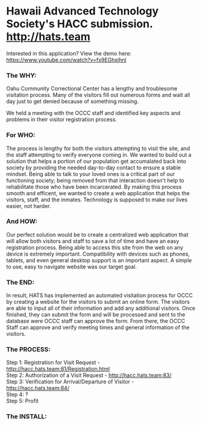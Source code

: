 # Hawaii Advanced Technology Society's HACC submission. http://hats.team
Interested in this application? View the demo here: https://www.youtube.com/watch?v=fx9EGhxjhnI 

<h3><b>The WHY:</b><br></h3>
Oahu Community Correctional Center has a lengthy and troublesome visitation process.  Many of the visitors fill out numerous forms and wait all day just to get denied because of something missing.  

We held a meeting with the OCCC staff and identified key aspects and problems in their visitor registration process. 
<h3><b>For WHO: </b><br></h3>
The process is lengthy for both the visitors attempting to visit the site, and the staff attempting to verify everyone coming in. We wanted to build out a solution that helps a portion of our population get accumalated back into society by providing the needed day-to-day contact to ensure a stable mindset. Being able to talk to your loved ones is a critical part of our functioning society; being removed from that interaction doesn't help to rehabilitate those who have been incarcerated. By making this process smooth and efficent, we wanted to create a web application that helps the visitors, staff, and the inmates. Technology is supposed to make our lives easier, not harder.  

<h3><b>And HOW: </b><br></h3>
Our perfect solution would be to create a centralized web application that will allow both visitors and staff to save a lot of time and have an easy registration process. Being able to access this site from the web on any device is extremely important. Compatibility with devices such as phones, tablets, and even general desktop support is an important aspect. A simple to use, easy to navigate website was our target goal. 

<h3><b>The END: </b><br></h3>
In result, HATS has implemented an automated visitation process for OCCC by creating a website for the visitors to submit an online form. The visitors are able to input all of their information and add any additional visitors.  Once finished, they can submit the form and will be processed and sent to the database were OCCC staff can approve the form. From there, the OCCC Staff can approve and verify meeting times and general information of the visitors.


<h3><b>The PROCESS: </b><br></h3>

Step 1: Registration for Visit Request - http://hacc.hats.team:81/Registration.html<br>
Step 2: Authorization of a Visit Request - http://hacc.hats.team:83/<br>
Step 3: Verification for Arrival/Departure of Visitor - http://hacc.hats.team:84/<br>
Step 4: ? <br>
Step 5: Profit<br>


<h3><b>The INSTALL: </b><br></h3>
